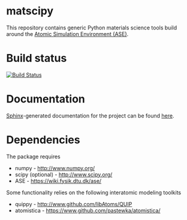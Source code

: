 matscipy
========

This repository contains generic Python materials science tools build around the
[Atomic Simulation Environment (ASE)](https://wiki.fysik.dtu.dk/ase/).

Build status
============

[![Build Status](https://travis-ci.org/libAtoms/matscipy.svg?branch=master)](https://travis-ci.org/libAtoms/matscipy)

Documentation
=============

[Sphinx](http://sphinx-doc.org/)-generated documentation for the project can be found [here](http://libatoms.github.io/matscipy/).

Dependencies
============

The package requires

* numpy - http://www.numpy.org/
* scipy (optional) - http://www.scipy.org/
* ASE - https://wiki.fysik.dtu.dk/ase/

Some functionality relies on the following interatomic modeling toolkits

* quippy - http://www.github.com/libAtoms/QUIP
* atomistica - https://www.github.com/pastewka/atomistica/
